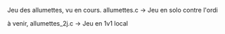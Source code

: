 Jeu des allumettes, vu en cours. allumettes.c -> Jeu en solo contre l'ordi

à venir, allumettes_2j.c -> Jeu en 1v1 local